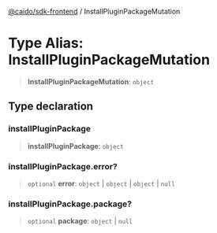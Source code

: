 [@caido/sdk-frontend](../index.md) / InstallPluginPackageMutation

# Type Alias: InstallPluginPackageMutation

> **InstallPluginPackageMutation**: `object`

## Type declaration

### installPluginPackage

> **installPluginPackage**: `object`

### installPluginPackage.error?

> `optional` **error**: `object` \| `object` \| `object` \| `null`

### installPluginPackage.package?

> `optional` **package**: `object` \| `null`
